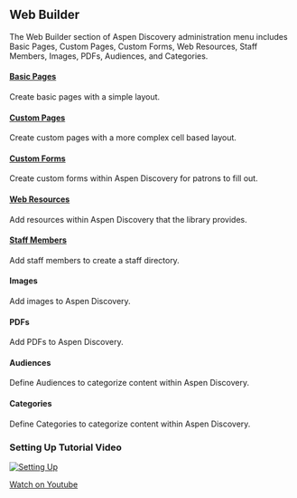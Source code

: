 ## Web Builder

The Web Builder section of Aspen Discovery administration menu includes Basic Pages, Custom Pages, Custom Forms, Web Resources, Staff Members, Images, PDFs, Audiences, and Categories.
#### [Basic Pages](/Admin/HelpManual?page=Web-Builder_Basic-Pages)
Create basic pages with a simple layout.
#### [Custom Pages](/Admin/HelpManual?page=Web-Builder_Custom-Pages)
Create custom pages with a more complex cell based layout.
#### [Custom Forms](/Admin/HelpManual?page=Web-Builder_Custom-Forms)
Create custom forms within Aspen Discovery for patrons to fill out.
#### [Web Resources](/Admin/HelpManual?page=Web-Builder_Web-Resources)
Add resources within Aspen Discovery that the library provides.
#### [Staff Members](/Admin/HelpManual?page=Web-Builder_Staff-Members)
Add staff members to create a staff directory.
#### Images
Add images to Aspen Discovery.
#### PDFs
Add PDFs to Aspen Discovery.
#### Audiences
Define Audiences to categorize content within Aspen Discovery.
#### Categories
Define Categories to categorize content within Aspen Discovery.

### Setting Up Tutorial Video

[![Setting Up](/manual/images/web-builder_set-up.jpg)](https://youtu.be/Io1Nl-B_nVY)

[Watch on Youtube](https://youtu.be/Io1Nl-B_nVY)
